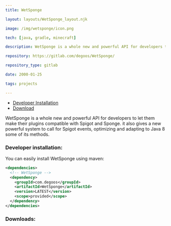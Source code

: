 ```yaml
---
title: WetSponge

layout: layouts/WetSponge_layout.njk

image: /img/wetsponge/icon.png

tech: [java, gradle, minecraft]

description: WetSponge is a whole new and powerful API for developers to let them make their plugins compatible with Spigot and Sponge.

repository: https://gitlab.com/degoos/WetSponge/

repository_type: gitlab

date: 2000-01-25

tags: projects

---
```


- [Developer Installation](#developer-installation)
- [Download](#downloads)

WetSponge is a whole new and powerful API for developers to let them make their plugins compatible with Spigot and Sponge.
it also gives a new powerful system to call for Spigot events, optimizing and adapting to Java 8 some of its methods.

### Developer installation:

You can easily install WetSponge using maven:

```xml
<dependencies>
  <!-- WetSponge -->
  <dependency>
    <groupId>com.degoos</groupId>
    <artifactId>WetSponge</artifactId>
    <version>LATEST</version>
    <scope>provided</scope>
  </dependency>
</dependencies>
```

### Downloads:
